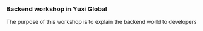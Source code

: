 ### Backend workshop in Yuxi Global

The purpose of this workshop is to explain the backend  world to developers